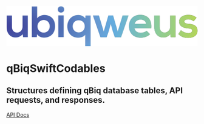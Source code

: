 ![](webroot/images/ubiqweus-logo-colour@2x.png)

# qBiqSwiftCodables
## Structures defining qBiq database tables, API requests, and responses.

[API Docs](http://htmlpreview.github.io/?https://github.com/ubiqweus/qBiqSwiftCodables/blob/master/docs/index.html)
